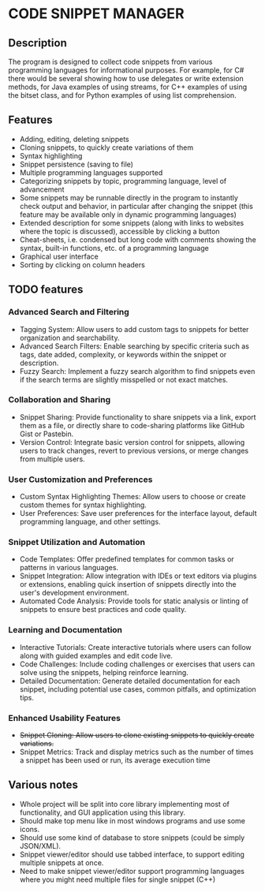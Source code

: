 # CODE SNIPPET MANAGER
## Description
The program is designed to collect code snippets from various programming languages for informational purposes. For example, for C# there would be several showing how to use delegates or write extension methods, for Java examples of using streams, for C++ examples of using the bitset class, and for Python examples of using list comprehension. 

## Features
- Adding, editing, deleting snippets
- Cloning snippets, to quickly create variations of them
- Syntax highlighting
- Snippet persistence (saving to file)
- Multiple programming languages supported
- Categorizing snippets by topic, programming language, level of advancement
- Some snippets may be runnable directly in the program to instantly check output and behavior, in particular after changing the snippet (this feature may be available only in dynamic programming languages)
- Extended description for some snippets (along with links to websites where the topic is discussed), accessible by clicking a button
- Cheat-sheets, i.e. condensed but long code with comments showing the syntax, built-in functions, etc. of a programming language
- Graphical user interface
- Sorting by clicking on column headers

## TODO features
### Advanced Search and Filtering
- Tagging System: Allow users to add custom tags to snippets for better organization and searchability.
- Advanced Search Filters: Enable searching by specific criteria such as tags, date added, complexity, or keywords within the snippet or description.
- Fuzzy Search: Implement a fuzzy search algorithm to find snippets even if the search terms are slightly misspelled or not exact matches.
### Collaboration and Sharing
- Snippet Sharing: Provide functionality to share snippets via a link, export them as a file, or directly share to code-sharing platforms like GitHub Gist or Pastebin.
- Version Control: Integrate basic version control for snippets, allowing users to track changes, revert to previous versions, or merge changes from multiple users.
### User Customization and Preferences
- Custom Syntax Highlighting Themes: Allow users to choose or create custom themes for syntax highlighting.
- User Preferences: Save user preferences for the interface layout, default programming language, and other settings.
### Snippet Utilization and Automation
- Code Templates: Offer predefined templates for common tasks or patterns in various languages.
- Snippet Integration: Allow integration with IDEs or text editors via plugins or extensions, enabling quick insertion of snippets directly into the user's development environment.
- Automated Code Analysis: Provide tools for static analysis or linting of snippets to ensure best practices and code quality.
### Learning and Documentation
- Interactive Tutorials: Create interactive tutorials where users can follow along with guided examples and edit code live.
- Code Challenges: Include coding challenges or exercises that users can solve using the snippets, helping reinforce learning.
- Detailed Documentation: Generate detailed documentation for each snippet, including potential use cases, common pitfalls, and optimization tips.
### Enhanced Usability Features
- ~~Snippet Cloning: Allow users to clone existing snippets to quickly create variations.~~
- Snippet Metrics: Track and display metrics such as the number of times a snippet has been used or run, its average execution time

## Various notes
- Whole project will be split into core library implementing most of functionality, and GUI application using this library.
- Should make top menu like in most windows programs and use some icons.
- Should use some kind of database to store snippets (could be simply JSON/XML).
- Snippet viewer/editor should use tabbed interface, to support editing multiple snippets at once.
- Need to make snippet viewer/editor support programming languages where you might need multiple files for single snippet (C++)